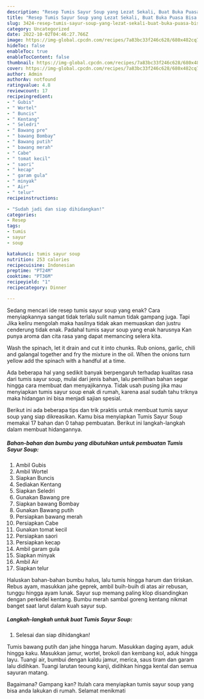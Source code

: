 ```yaml
---
description: "Resep Tumis Sayur Soup yang Lezat Sekali, Buat Buka Puasa Bisa Manjain Lidah"
title: "Resep Tumis Sayur Soup yang Lezat Sekali, Buat Buka Puasa Bisa Manjain Lidah"
slug: 3424-resep-tumis-sayur-soup-yang-lezat-sekali-buat-buka-puasa-bisa-manjain-lidah
category: Uncategorized
date: 2022-10-02T04:46:27.766Z
image: https://img-global.cpcdn.com/recipes/7a83bc33f246c628/680x482cq70/tumis-sayur-soup-foto-resep-utama.jpg
hideToc: false
enableToc: true
enableTocContent: false
thumbnail: https://img-global.cpcdn.com/recipes/7a83bc33f246c628/680x482cq70/tumis-sayur-soup-foto-resep-utama.jpg
cover: https://img-global.cpcdn.com/recipes/7a83bc33f246c628/680x482cq70/tumis-sayur-soup-foto-resep-utama.jpg
author: Admin
authorAv: notfound
ratingvalue: 4.8
reviewcount: 17
recipeingredient:
- " Gubis"
- " Wortel"
- " Buncis"
- " Kentang"
- " Seledri"
- " Bawang pre"
- " bawang Bombay"
- " Bawang putih"
- " bawang merah"
- " Cabe"
- " tomat kecil"
- " saori"
- " kecap"
- " garam gula"
- " minyak"
- " Air"
- " telur"
recipeinstructions:

- "Sudah jadi dan siap dihidangkan!"
categories:
- Resep
tags:
- tumis
- sayur
- soup

katakunci: tumis sayur soup 
nutrition: 253 calories
recipecuisine: Indonesian
preptime: "PT24M"
cooktime: "PT36M"
recipeyield: "1"
recipecategory: Dinner

---
```



Sedang mencari ide resep tumis sayur soup yang enak? Cara menyiapkannya sangat tidak terlalu sulit namun tidak gampang juga. Tapi Jika keliru mengolah maka hasilnya tidak akan memuaskan dan justru cenderung tidak enak. Padahal tumis sayur soup yang enak harusnya Kan punya aroma dan cita rasa yang dapat memancing selera kita.


Wash the spinach, let it drain and cut it into chunks. Rub onions, garlic, chili and galangal together and fry the mixture in the oil. When the onions turn yellow add the spinach with a handful at a time.

Ada beberapa hal yang sedikit banyak berpengaruh terhadap kualitas rasa dari tumis sayur soup, mulai dari jenis bahan, lalu pemilihan bahan segar hingga cara membuat dan menyajikannya. Tidak usah pusing jika mau menyiapkan tumis sayur soup enak di rumah, karena asal sudah tahu triknya maka hidangan ini bisa menjadi sajian spesial.


Berikut ini ada beberapa tips dan trik praktis untuk membuat tumis sayur soup yang siap dikreasikan. Kamu bisa menyiapkan Tumis Sayur Soup memakai 17 bahan dan 0 tahap pembuatan. Berikut ini langkah-langkah dalam membuat hidangannya.

<!--inarticleads1-->

##### Bahan-bahan dan bumbu yang dibutuhkan untuk pembuatan Tumis Sayur Soup:

1. Ambil  Gubis
1. Ambil  Wortel
1. Siapkan  Buncis
1. Sediakan  Kentang
1. Siapkan  Seledri
1. Gunakan  Bawang pre
1. Siapkan  bawang Bombay
1. Gunakan  Bawang putih
1. Persiapkan  bawang merah
1. Persiapkan  Cabe
1. Gunakan  tomat kecil
1. Persiapkan  saori
1. Persiapkan  kecap
1. Ambil  garam gula
1. Siapkan  minyak
1. Ambil  Air
1. Siapkan  telur


Haluskan bahan-bahan bumbu halus, lalu tumis hingga harum dan tiriskan. Rebus ayam, masukkan jahe geprek, ambil buih-buih di atas air rebusan, tunggu hingga ayam lunak. Sayur sup memang paling klop disandingkan dengan perkedel kentang. Bumbu merah sambal goreng kentang nikmat banget saat larut dalam kuah sayur sup. 

<!--inarticleads2-->

##### Langkah-langkah untuk buat Tumis Sayur Soup:


1. Selesai dan siap dihidangkan!

Tumis bawang putih dan jahe hingga harum. Masukkan daging ayam, aduk hingga kaku. Masukkan jamur, wortel, brokoli dan kembang kol, aduk hingga layu. Tuangi air, bumbui dengan kaldu jamur, merica, saus tiram dan garam lalu didihkan. Tuangi larutan teoung kanji, didihkan hingga kental dan semua sayuran matang. 

Bagaimana? Gampang kan? Itulah cara menyiapkan tumis sayur soup yang bisa anda lakukan di rumah. Selamat menikmati
